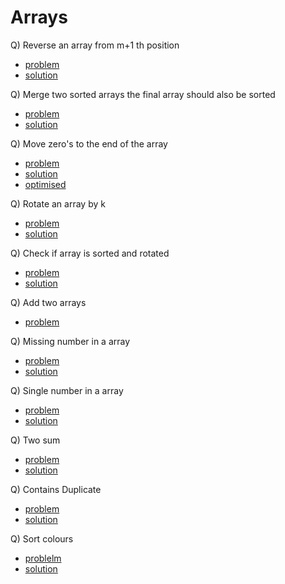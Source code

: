 # Arrays

Q) Reverse an array from m+1 th position

- [problem](https://www.youtube.com/redirect?event=video_description&redir_token=QUFFLUhqbHZ0alZpTnFYTVc2ZGNEckN4RElEanBKblZPQXxBQ3Jtc0tsRHBEdnhIR3BJeGNveHl5LVRVZFhXMEdNRnNscTNseHZYdnliQVJIbXdwU1g1emRsMnJlakstUTVNYkZWVU9wSzRPb1RaenA2VVBMY1ZpTUxmczZpMFZwMWFjVUN3QldNeU1sR1dUQzVUR2Q2NWpUdw&q=https%3A%2F%2Fbit.ly%2F3EOyAFz&v=MPvr-LmaZmA)
- [solution](https://www.codingninjas.com/codestudio/problems/reverse-the-array_1262298?utm_source=youtube&utm_medium=affiliate&utm_campaign=love_babbar_codestudio3&leftPanelTab=1)

Q) Merge two sorted arrays the final array should also be sorted

- [problem](https://www.youtube.com/redirect?event=video_description&redir_token=QUFFLUhqa1ZoMTNTVDZzcjNtMFc1OVBMRmlHQ2Zid20zUXxBQ3Jtc0tsZDRlS3VpZDV5RjkyQWJGMTN3dTAwWmU4akJKNHEyM2IxLU5zY0l4S0tKSWlEN3NtSGNlSUlfQWRLNU1BZEhQTF8xMEtiSlI0dVQ2V092YkZEUE5sOTZRNWR0OGNiUDZCT2JTek51dldrQmpoaWI4Zw&q=https%3A%2F%2Fleetcode.com%2Fproblems%2Fmerge-sorted-array%2F&v=MPvr-LmaZmA)
- [solution](https://leetcode.com/problems/merge-sorted-array/submissions/975417743/)

Q) Move zero's to the end of the array

- [problem](https://www.youtube.com/redirect?event=video_description&redir_token=QUFFLUhqbUh6aUhKcDFyQ3ZBQWJoUlQ5Z2d1Vm1pWm1vd3xBQ3Jtc0tuaXIwZ3B2bVFYc3l6YWhCdkNPOXA3bUlrSG1DSjZuSmVfMDB4NU9ndmJTRkc0X2ZISzBfdDBOS3dxSEtLZWZyZEFZRGRwNGpNRkl5ZnJhWWs3Y05sTzFXUU94RzRvTl81QV94TzZJd2tEUVh0Y21Rbw&q=https%3A%2F%2Fleetcode.com%2Fproblems%2Fmove-zeroes%2F&v=MPvr-LmaZmA)
- [solution](https://leetcode.com/problems/move-zeroes/submissions/975426730/)
- [optimised](https://leetcode.com/problems/move-zeroes/submissions/975425678/)

Q) Rotate an array by k

- [problem](https://leetcode.com/problems/rotate-array/)
- [solution](https://leetcode.com/problems/rotate-array/submissions/976431778/)

Q) Check if array is sorted and rotated

- [problem](https://leetcode.com/problems/check-if-array-is-sorted-and-rotated/)
- [solution](https://leetcode.com/problems/check-if-array-is-sorted-and-rotated/submissions/976444120/)

Q) Add two arrays

- [problem](https://www.youtube.com/redirect?event=video_description&redir_token=QUFFLUhqa2x1eW1xNUx4Z1R6ajVDOWdnal9TSEl0TDNGUXxBQ3Jtc0tsOTZQQm1hUURuWmpXeG1qdGxMNVVqeFNEOXk3VXR2TGs2RlpCTDJNZzNvclpBR09LSE1pYVduODNPdkpWU2JZeFNlRWFUMGdldzYxRHpwRU05RUNCS2NXWDVpSk0yTzVJejgyeDBnOWd0bkRSRUUxNA&q=https%3A%2F%2Fbit.ly%2F3DXfsDZ&v=Z7_nMTHROZo)

Q) Missing number in a array

- [problem](https://leetcode.com/problems/missing-number/description/)
- [solution](https://leetcode.com/problems/missing-number/submissions/985187593/)

Q) Single number in a array

- [problem](https://leetcode.com/problems/single-number/description/)
- [solution](https://leetcode.com/problems/single-number/submissions/987796885/)

Q) Two sum

- [problem](https://leetcode.com/problems/two-sum/description/)
- [solution](https://leetcode.com/problems/two-sum/submissions/988653195/)

Q) Contains Duplicate

- [problem](https://leetcode.com/problems/contains-duplicate/description/)
- [solution](https://leetcode.com/problems/contains-duplicate/submissions/990012452/)

Q) Sort colours

- [problelm](https://leetcode.com/problems/sort-colors/description/)
- [solution](https://leetcode.com/problems/sort-colors/submissions/992743244/)